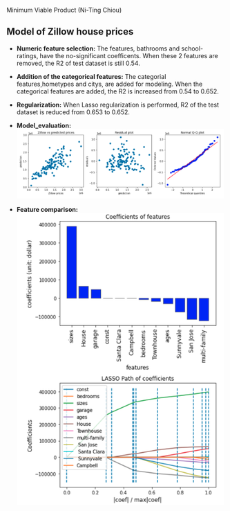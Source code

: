 Minimum Viable Product (Ni-Ting Chiou)

##  Model of Zillow house prices

* **Numeric feature selection:** The features, bathrooms and school-ratings, have the no-significant coefficents. When these 2 features are removed, the R2 of test dataset is still 0.54.

* **Addition of the categorical features:** The categorial features,hometypes and citys, are added for modeling. When the categorical features are added, the R2 is increased from 0.54 to 0.652.

* **Regularization:** When Lasso regularization is performed, R2 of the test dataset is reduced from 0.653 to 0.652.




* **Model_evaluation:** 
![alt text](https://github.com/chiouNT/Linear_regression/blob/main/Images/Model_evaluation.png)
* **Feature comparison:** 
![alt text](https://github.com/chiouNT/Linear_regression/blob/main/Images/Feature%20comparison.png)


